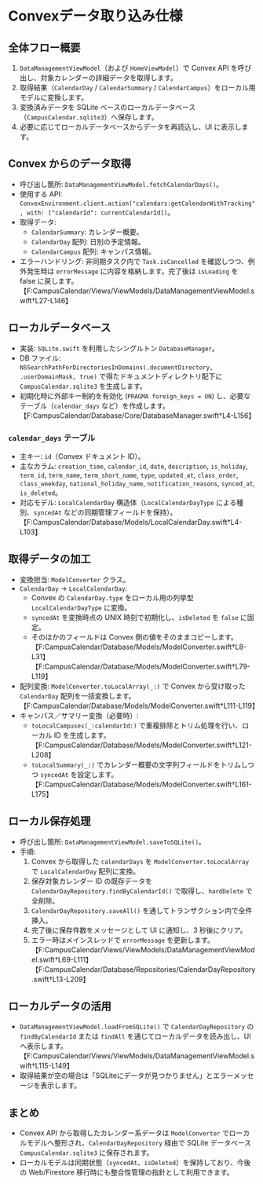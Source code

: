 # Convexデータ取り込み仕様

## 全体フロー概要
1. `DataManagementViewModel`（および `HomeViewModel`）で Convex API を呼び出し、対象カレンダーの詳細データを取得します。
2. 取得結果（`CalendarDay` / `CalendarSummary` / `CalendarCampus`）をローカル用モデルに変換します。
3. 変換済みデータを SQLite ベースのローカルデータベース（`CampusCalendar.sqlite3`）へ保存します。
4. 必要に応じてローカルデータベースからデータを再読込し、UI に表示します。

## Convex からのデータ取得
- 呼び出し箇所: `DataManagementViewModel.fetchCalendarDays()`。
- 使用する API: `ConvexEnvironment.client.action("calendars:getCalendarWithTracking", with: ["calendarId": currentCalendarId])`。
- 取得データ:
  - `CalendarSummary`: カレンダー概要。
  - `CalendarDay` 配列: 日別の予定情報。
  - `CalendarCampus` 配列: キャンパス情報。
- エラーハンドリング: 非同期タスク内で `Task.isCancelled` を確認しつつ、例外発生時は `errorMessage` に内容を格納します。完了後は `isLoading` を false に戻します。【F:CampusCalendar/Views/ViewModels/DataManagementViewModel.swift†L27-L146】

## ローカルデータベース
- 実装: `SQLite.swift` を利用したシングルトン `DatabaseManager`。
- DB ファイル: `NSSearchPathForDirectoriesInDomains(.documentDirectory, .userDomainMask, true)` で得たドキュメントディレクトリ配下に `CampusCalendar.sqlite3` を生成します。
- 初期化時に外部キー制約を有効化 (`PRAGMA foreign_keys = ON`) し、必要なテーブル（`calendar_days` など）を作成します。【F:CampusCalendar/Database/Core/DatabaseManager.swift†L4-L156】

### `calendar_days` テーブル
- 主キー: `id`（Convex ドキュメント ID）。
- 主なカラム: `creation_time`, `calendar_id`, `date`, `description`, `is_holiday`, `term_id`, `term_name`, `term_short_name`, `type`, `updated_at`, `class_order`, `class_weekday`, `national_holiday_name`, `notification_reasons`, `synced_at`, `is_deleted`。
- 対応モデル: `LocalCalendarDay` 構造体（`LocalCalendarDayType` による種別、`syncedAt` などの同期管理フィールドを保持）。【F:CampusCalendar/Database/Models/LocalCalendarDay.swift†L4-L103】

## 取得データの加工
- 変換担当: `ModelConverter` クラス。
- `CalendarDay` → `LocalCalendarDay`:
  - Convex の `CalendarDay.type` をローカル用の列挙型 `LocalCalendarDayType` に変換。
  - `syncedAt` を変換時点の UNIX 時刻で初期化し、`isDeleted` を `false` に固定。
  - そのほかのフィールドは Convex 側の値をそのままコピーします。【F:CampusCalendar/Database/Models/ModelConverter.swift†L8-L31】【F:CampusCalendar/Database/Models/ModelConverter.swift†L79-L119】
- 配列変換: `ModelConverter.toLocalArray(_:)` で Convex から受け取った `CalendarDay` 配列を一括変換します。【F:CampusCalendar/Database/Models/ModelConverter.swift†L111-L119】
- キャンパス／サマリー変換（必要時）:
  - `toLocalCampuses(_:calendarId:)` で重複排除とトリム処理を行い、ローカル ID を生成します。【F:CampusCalendar/Database/Models/ModelConverter.swift†L121-L208】
  - `toLocalSummary(_:)` でカレンダー概要の文字列フィールドをトリムしつつ `syncedAt` を設定します。【F:CampusCalendar/Database/Models/ModelConverter.swift†L161-L175】

## ローカル保存処理
- 呼び出し箇所: `DataManagementViewModel.saveToSQLite()`。
- 手順:
  1. Convex から取得した `calendarDays` を `ModelConverter.toLocalArray` で `LocalCalendarDay` 配列に変換。
  2. 保存対象カレンダー ID の既存データを `CalendarDayRepository.findByCalendarId()` で取得し、`hardDelete` で全削除。
  3. `CalendarDayRepository.saveAll()` を通してトランザクション内で全件挿入。
  4. 完了後に保存件数をメッセージとして UI に通知し、3 秒後にクリア。
  5. エラー時はメインスレッドで `errorMessage` を更新します。【F:CampusCalendar/Views/ViewModels/DataManagementViewModel.swift†L69-L111】【F:CampusCalendar/Database/Repositories/CalendarDayRepository.swift†L13-L209】

## ローカルデータの活用
- `DataManagementViewModel.loadFromSQLite()` で `CalendarDayRepository` の `findByCalendarId` または `findAll` を通じてローカルデータを読み出し、UI へ表示します。【F:CampusCalendar/Views/ViewModels/DataManagementViewModel.swift†L115-L149】
- 取得結果が空の場合は「SQLiteにデータが見つかりません」とエラーメッセージを表示します。

## まとめ
- Convex API から取得したカレンダー系データは `ModelConverter` でローカルモデルへ整形され、`CalendarDayRepository` 経由で SQLite データベース `CampusCalendar.sqlite3` に保存されます。
- ローカルモデルは同期状態（`syncedAt`、`isDeleted`）を保持しており、今後の Web/Firestore 移行時にも整合性管理の指針として利用できます。
